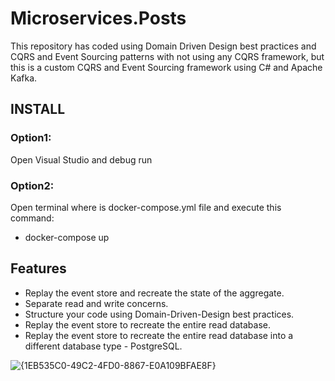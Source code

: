 # Microservices.Posts 
This repository has coded using Domain Driven Design best practices and CQRS and Event Sourcing patterns with not using any CQRS framework, but this is a custom CQRS and Event Sourcing framework using C# and Apache Kafka.

## INSTALL
### Option1: 
Open Visual Studio and debug run

### Option2: 
Open terminal where is docker-compose.yml file and execute this command: 
  - docker-compose up

## Features
- Replay the event store and recreate the state of the aggregate.
- Separate read and write concerns.
- Structure your code using Domain-Driven-Design best practices.
- Replay the event store to recreate the entire read database.
- Replay the event store to recreate the entire read database into a different database type - PostgreSQL.

![{1EB535C0-49C2-4FD0-8867-E0A109BFAE8F}](https://github.com/user-attachments/assets/39610ed8-0f8f-45f7-a11c-bb35b45f0f44)

